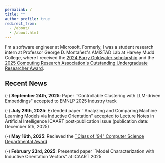 ```yaml
---
permalink: /
title: ""
author_profile: true
redirect_from: 
  - /about/
  - /about.html
---
```


I'm a software engineer at Microsoft. Formerly, I was a student research intern at Professor George D. Montañez's AMISTAD Lab at Harvey Mudd College, where I received the [2024 Barry Goldwater scholarship](https://goldwaterscholarship.gov/) and the [2025 Computing Research Association's Outstanding Undergraduate Researcher Award](https://cra.org/about/awards/outstanding-undergraduate-researcher-award/).



## Recent News
(-) **September 24th, 2025**: Paper ``Controllable Clustering with LLM-driven Embeddings" accepted to EMNLP 2025 Industry track

(-) **July 29th, 2025**: Extended paper ``Analyzing and Comparing Machine Learning Models via Inductive Orientation" accepted to Lecture Notes in Artificial Intelligence ICAART post-publication issue (publication date: December 5th, 2025)

(-) **May 16th, 2025**: Recieved the [``Class of '94" Computer Science Departmental Award](https://www.hmc.edu/cs/student-awards/)

(-) **February 23rd, 2025**: Presented paper ``Model Characterization with Inductive Orientation Vectors" at ICAART 2025
 